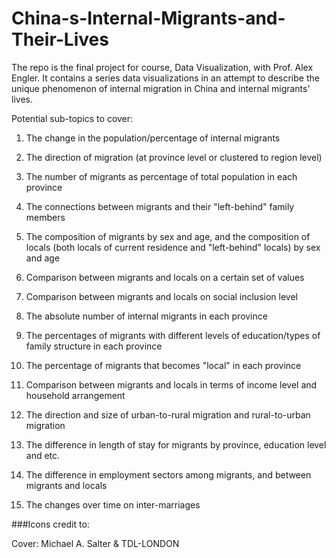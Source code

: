 # China-s-Internal-Migrants-and-Their-Lives
The repo is the final project for course, Data Visualization, with Prof. Alex Engler. It contains a series data visualizations in an attempt to describe the unique phenomenon of internal migration in China and internal migrants' lives. 


Potential sub-topics to cover:

1. The change in the population/percentage of internal migrants 

2. The direction of migration (at province level or clustered to region level) 

3. The number of migrants as percentage of total population in each province 

4. The connections between migrants and their "left-behind" family members 

5. The composition of migrants by sex and age, and the composition of locals (both locals of current residence and "left-behind" locals) by sex and age 

6. Comparison between migrants and locals on a certain set of values 

7. Comparison between migrants and locals on social inclusion level

8. The absolute number of internal migrants in each province 

9. The percentages of migrants with different levels of education/types of family structure in each province

10. The percentage of migrants that becomes "local" in each province

11. Comparison between migrants and locals in terms of income level and household arrangement

12. The direction and size of urban-to-rural migration and rural-to-urban migration

13. The difference in length of stay for migrants by province, education level and etc.

14. The difference in employment sectors among migrants, and between migrants and locals

15. The changes over time on inter-marriages 

###Icons credit to:

Cover: Michael A. Salter & TDL-LONDON
